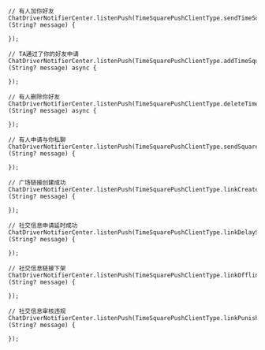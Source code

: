     // 有人加你好友
    ChatDriverNotifierCenter.listenPush(TimeSquarePushClientType.sendTimeSquareFriendApply.value, (String? message) {

    });

    // TA通过了你的好友申请
    ChatDriverNotifierCenter.listenPush(TimeSquarePushClientType.addTimeSquareFriend.value, (String? message) async {

    });

    // 有人删除你好友
    ChatDriverNotifierCenter.listenPush(TimeSquarePushClientType.deleteTimeSquareFriend.value, (String? message) async {
   
    });

    // 有人申请与你私聊
    ChatDriverNotifierCenter.listenPush(TimeSquarePushClientType.sendSquareContactApply.value, (String? message) {

    });

    // 广场链接创建成功
    ChatDriverNotifierCenter.listenPush(TimeSquarePushClientType.linkCreateSuccess.value, (String? message) {
   
    });

    // 社交信息申请延时成功
    ChatDriverNotifierCenter.listenPush(TimeSquarePushClientType.linkDelaySuccess.value, (String? message) {

    });

    // 社交信息链接下架
    ChatDriverNotifierCenter.listenPush(TimeSquarePushClientType.linkOffline.value, (String? message) {
     
    });

    // 社交信息审核违规
    ChatDriverNotifierCenter.listenPush(TimeSquarePushClientType.linkPunish.value, (String? message) {
   
    });
    


    